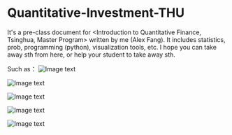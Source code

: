 # Quantitative-Investment-THU

It's a pre-class document for <Introduction to Quantitative Finance, Tsinghua, Master Program> written by me (Alex Fang). It includes statistics, prob, programming (python), visualization tools, etc. I hope you can take away sth from here, or help your student to take away sth.

Such as：
![Image text](https://github.com/Neural-Finance/Quantitative-Investment-THU/blob/master/fig/1.PNG)

![Image text](https://github.com/Neural-Finance/Quantitative-Investment-THU/blob/master/fig/2.PNG)

![Image text](https://github.com/Neural-Finance/Quantitative-Investment-THU/blob/master/fig/3.PNG)

![Image text](https://github.com/Neural-Finance/Quantitative-Investment-THU/blob/master/fig/4.PNG)

![Image text](https://github.com/Neural-Finance/Quantitative-Investment-THU/blob/master/fig/5.PNG)



